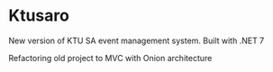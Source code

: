 # Ktusaro
New version of KTU SA event management system. Built with .NET 7

Refactoring old project to MVC with Onion architecture
